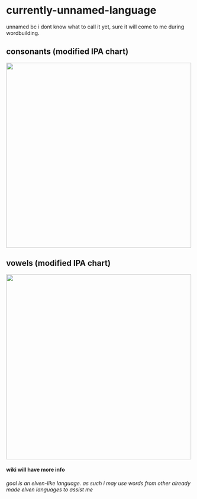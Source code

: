 # currently-unnamed-language
unnamed bc i dont know what to call it yet, sure it will come to me during wordbuilding.

## consonants (modified IPA chart)
<img src="https://camo.githubusercontent.com/..." data-canonical-src="https://github.com/Vortetty/currently-unnamed-language/blob/master/currentipaCONS.png" width="500" />

## vowels (modified IPA chart)
<img src="https://camo.githubusercontent.com/..." data-canonical-src="https://github.com/Vortetty/currently-unnamed-language/blob/master/currentipa.png" width="500" />

#### wiki will have more info
###### goal is an elven-like language. as such i may use words from other already made elven languages to assist me 
